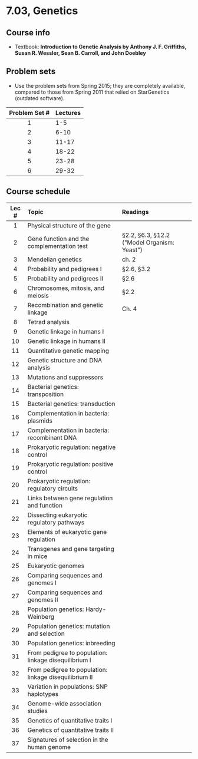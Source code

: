 # 7.03, Genetics

## Course info
- Textbook: **Introduction to Genetic Analysis by Anthony J. F. Griffiths,
  Susan R. Wessler, Sean B. Carroll, and John Doebley**

## Problem sets

- Use the problem sets from Spring 2015; they are completely available,
  compared to those from Spring 2011 that relied on StarGenetics (outdated
  software).

|Problem Set #|Lectures|
|:--:|:-------|
|1|1-5|
|2|6-10|
|3|11-17|
|4|18-22|
|5|23-28|
|6|29-32|

## Course schedule

|Lec #|Topic|Readings|
|:---:|:----|:-------|
| 1|Physical structure of the gene||
| 2|Gene function and the complementation test|§2.2, §6.3, §12.2 ("Model Organism: Yeast")|
| 3|Mendelian genetics|ch. 2|
| 4|Probability and pedigrees I|§2.6, §3.2|
| 5|Probability and pedigrees II|§2.6|
| 6|Chromosomes, mitosis, and meiosis|§2.2|
| 7|Recombination and genetic linkage|Ch. 4|
| 8|Tetrad analysis||
| 9|Genetic linkage in humans I||
|10|Genetic linkage in humans II||
|11|Quantitative genetic mapping||
|12|Genetic structure and DNA analysis||
|13|Mutations and suppressors||
|14|Bacterial genetics: transposition||
|15|Bacterial genetics: transduction||
|16|Complementation in bacteria: plasmids||
|17|Complementation in bacteria: recombinant DNA||
|18|Prokaryotic regulation: negative control||
|19|Prokaryotic regulation: positive control||
|20|Prokaryotic regulation: regulatory circuits||
|21|Links between gene regulation and function||
|22|Dissecting eukaryotic regulatory pathways||
|23|Elements of eukaryotic gene regulation||
|24|Transgenes and gene targeting in mice||
|25|Eukaryotic genomes||
|26|Comparing sequences and genomes I||
|27|Comparing sequences and genomes II||
|28|Population genetics: Hardy-Weinberg||
|29|Population genetics: mutation and selection||
|30|Population genetics: inbreeding||
|31|From pedigree to population: linkage disequilibrium I||
|32|From pedigree to population: linkage disequilibrium II||
|33|Variation in populations: SNP haplotypes||
|34|Genome-wide association studies||
|35|Genetics of quantitative traits I||
|36|Genetics of quantitative traits II||
|37|Signatures of selection in the human genome||


